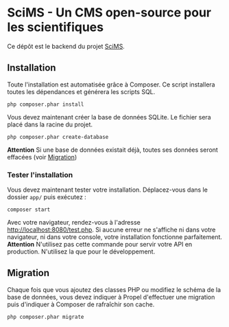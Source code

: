 # SciMS - Un CMS open-source pour les scientifiques

Ce dépôt est le backend du projet [SciMS](https://github.com/rouenssi-tnp/scims).

## Installation

Toute l'installation est automatisée grâce à Composer.
Ce script installera toutes les dépendances et générera les scripts SQL.
```
php composer.phar install
```

Vous devez maintenant créer la base de données SQLite. Le fichier sera placé dans la racine du projet.
```
php composer.phar create-database
```
**Attention** Si une base de données existait déjà, toutes ses données seront effacées (voir <a href="#migration">Migration</a>)

### Tester l'installation
Vous devez maintenant tester votre installation. Déplacez-vous dans le dossier `app/` puis exécutez :
```
composer start
```

Avec votre navigateur, rendez-vous à l'adresse [http://localhost:8080/test.php](http://localhost:8080). Si aucune erreur ne s'affiche ni dans votre navigateur, ni dans votre console, votre installation fonctionne parfaitement.
**Attention** N'utilisez pas cette commande pour servir votre API en production. N'utilisez la que pour le développement.

<a name="migration"></a>
## Migration

Chaque fois que vous ajoutez des classes PHP ou modifiez le schéma de la base de données, vous devez indiquer à Propel d'effectuer une migration puis d'indiquer à Composer de rafraîchir son cache.
```
php composer.phar migrate
```

